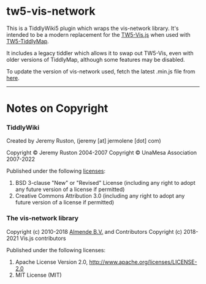 # tw5-vis-network

This is a TiddlyWiki5 plugin which wraps the vis-network library. It's intended to be a modern replacement for the [TW5-Vis.js](https://github.com/felixhayashi/TW5-Vis.js/) when used with [TW5-TiddlyMap](https://github.com/felixhayashi/TW5-TiddlyMap).

It includes a legacy tiddler which allows it to swap out TW5-Vis, even with older versions of TiddlyMap, although some features may be disabled.

To update the version of vis-network used, fetch the latest .min.js file from [here](https://unpkg.com/vis-network/standalone/umd/vis-network.min.js).

---

# Notes on Copyright

### TiddlyWiki

Created by Jeremy Ruston, (jeremy [at] jermolene [dot] com)

Copyright © Jeremy Ruston 2004-2007 Copyright © UnaMesa Association 2007-2022

Published under the following [licenses](https://github.com/Jermolene/TiddlyWiki5/tree/master/licenses):

1. BSD 3-clause "New" or "Revised" License (including any right to adopt any future version of a license if permitted)
2. Creative Commons Attribution 3.0 (including any right to adopt any future version of a license if permitted)

### The **vis-network** library

Copyright (c) 2010-2018 [Almende B.V.](https://github.com/vis/vis-network) and Contributors Copyright (c) 2018-2021 Vis.js contributors

Published under the following licenses:

1. Apache License Version 2.0, http://www.apache.org/licenses/LICENSE-2.0
2. MIT License (MIT)
